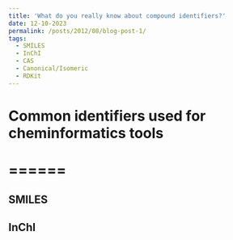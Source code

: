 ```yaml
---
title: 'What do you really know about compound identifiers?'
date: 12-10-2023
permalink: /posts/2012/08/blog-post-1/
tags:
  - SMILES
  - InChI
  - CAS
  - Canonical/Isomeric
  - RDKit
---
```


# Common identifiers used for cheminformatics tools
# ====== 

SMILES
------

InChI
------